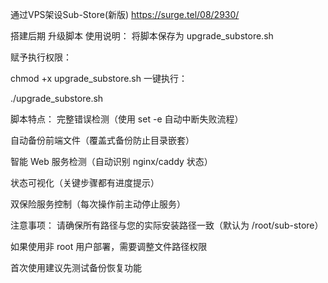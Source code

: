 通过VPS架设Sub-Store(新版)
https://surge.tel/08/2930/

搭建后期 升级脚本
使用说明：
将脚本保存为 upgrade_substore.sh

赋予执行权限：

chmod +x upgrade_substore.sh
一键执行：

./upgrade_substore.sh

脚本特点：
完整错误检测（使用 set -e 自动中断失败流程）

自动备份前端文件（覆盖式备份防止目录嵌套）

智能 Web 服务检测（自动识别 nginx/caddy 状态）

状态可视化（关键步骤都有进度提示）

双保险服务控制（每次操作前主动停止服务）

注意事项：
请确保所有路径与您的实际安装路径一致（默认为 /root/sub-store）

如果使用非 root 用户部署，需要调整文件路径权限

首次使用建议先测试备份恢复功能

